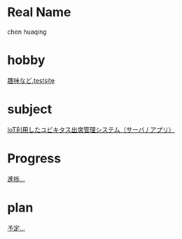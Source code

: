 
# Real Name
chen huaqing
# hobby

[趣味など](https://amaiye.wordpress.com/),[testsite](http://chenhq.mki.biz/)

# subject

[IoT利用したユビキタス出席管理システム（サーバ / アプリ）](https://github.com/Amaiye/SmartClassroom/)


# Progress
[進捗...](https://github.com/Amaiye/SmartClassroom/blob/master/paper2017.md)

# plan
[予定...](https://github.com/Amaiye/SmartClassroom/blob/master/plan2017.md)


